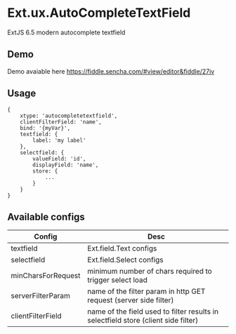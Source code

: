# Ext.ux.AutoCompleteTextField
ExtJS 6.5 modern autocomplete textfield

## Demo

Demo avaiable here https://fiddle.sencha.com/#view/editor&fiddle/27iv

## Usage

    {
        xtype: 'autocompletetextfield',
        clientFilterField: 'name',
        bind: '{myVar}',
        textfield: {
            label: 'my label'
        },
        selectfield: {
            valueField: 'id',
            displayField: 'name',
            store: {
                ...                
            }
        }
    }
    
## Available configs

Config | Desc
------------ | -------------
textfield | Ext.field.Text configs
selectfield | Ext.field.Select configs
minCharsForRequest | minimum number of chars required to trigger select load
serverFilterParam | name of the filter param in http GET request (server side filter)
clientFilterField | name of the field used to filter results in selectfield store (client side filter)